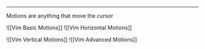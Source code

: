 ***
Motions are anything that move the cursor

![[Vim Basic Motions]]
![[Vim Horizontal Motions]]

![[Vim Vertical Motions]]
![[Vim Advanced Motions]]